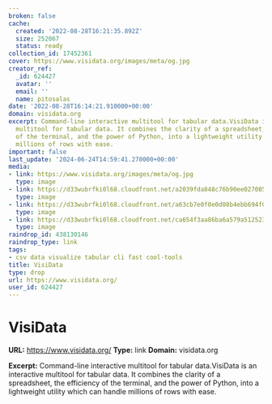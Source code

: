 ```yaml
---
broken: false
cache:
  created: '2022-08-28T16:21:35.892Z'
  size: 252067
  status: ready
collection_id: 17452361
cover: https://www.visidata.org/images/meta/og.jpg
creator_ref:
  _id: 624427
  avatar: ''
  email: ''
  name: pitosalas
date: '2022-08-28T16:14:21.910000+00:00'
domain: visidata.org
excerpt: Command-line interactive multitool for tabular data.VisiData is an interactive
  multitool for tabular data. It combines the clarity of a spreadsheet, the efficiency
  of the terminal, and the power of Python, into a lightweight utility which can handle
  millions of rows with ease.
important: false
last_update: '2024-06-24T14:59:41.270000+00:00'
media:
- link: https://www.visidata.org/images/meta/og.jpg
  type: image
- link: https://d33wubrfki0l68.cloudfront.net/a2039fda848c76b90ee0270854cd417a82bbd60e/a507a/img/3ac36ab2-590.webp
  type: image
- link: https://d33wubrfki0l68.cloudfront.net/a63cb7e0f0e0d08b4ebb694f00d262c319d57c2f/2fa60/img/16f47483-719.webp
  type: image
- link: https://d33wubrfki0l68.cloudfront.net/ca654f3aa86ba6a579a512523fff10f117ab1548/662c5/img/e64c21a0-1000.webp
  type: image
raindrop_id: 438130146
raindrop_type: link
tags:
- csv data visualize tabular cli fast cool-tools
title: VisiData
type: drop
url: https://www.visidata.org/
user_id: 624427
---
```


# VisiData

**URL:** https://www.visidata.org/
**Type:** link
**Domain:** visidata.org

**Excerpt:** Command-line interactive multitool for tabular data.VisiData is an interactive multitool for tabular data. It combines the clarity of a spreadsheet, the efficiency of the terminal, and the power of Python, into a lightweight utility which can handle millions of rows with ease.
